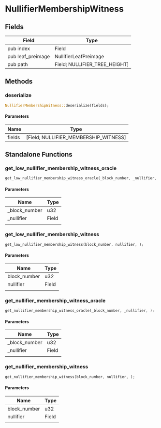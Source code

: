 # NullifierMembershipWitness

## Fields
| Field | Type |
| --- | --- |
| pub index | Field |
| pub leaf_preimage | NullifierLeafPreimage |
| pub path | Field; NULLIFIER_TREE_HEIGHT] |

## Methods

### deserialize

```rust
NullifierMembershipWitness::deserialize(fields);
```

#### Parameters
| Name | Type |
| --- | --- |
| fields | [Field; NULLIFIER_MEMBERSHIP_WITNESS] |

## Standalone Functions

### get_low_nullifier_membership_witness_oracle

```rust
get_low_nullifier_membership_witness_oracle(_block_number, _nullifier, );
```

#### Parameters
| Name | Type |
| --- | --- |
| _block_number | u32 |
| _nullifier | Field |
|  |  |

### get_low_nullifier_membership_witness

```rust
get_low_nullifier_membership_witness(block_number, nullifier, );
```

#### Parameters
| Name | Type |
| --- | --- |
| block_number | u32 |
| nullifier | Field |
|  |  |

### get_nullifier_membership_witness_oracle

```rust
get_nullifier_membership_witness_oracle(_block_number, _nullifier, );
```

#### Parameters
| Name | Type |
| --- | --- |
| _block_number | u32 |
| _nullifier | Field |
|  |  |

### get_nullifier_membership_witness

```rust
get_nullifier_membership_witness(block_number, nullifier, );
```

#### Parameters
| Name | Type |
| --- | --- |
| block_number | u32 |
| nullifier | Field |
|  |  |

